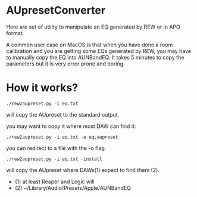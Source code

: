 # AUpresetConverter

Here are set of utility to manipulate an EQ generated by REW or in APO
format.

A common user case on MacOS is that when you have done a room calibration and
you are getting some EQs generated by REW, you may have to manually
copy the EQ into AUNBandEQ. It takes 5 minutes to copy the parameters
but it is very error prone and boring.

# How it works?

```
./rew2aupreset.py -i eq.txt
```

will copy the AUpreset to the standard output.

you may want to copy it where most DAW can find it:

```
./rew2aupreset.py -i eq.txt -o eq.aupreset
```

you can redirect to a file with the -o flag.

```
./rew2aupreset.py -i eq.txt -install
```

will copy the AUpreset where DAWs(1) expect to find them (2).

- (1) at least Reaper and Logic will
- (2) ~/Library/Audio/Presets/Apple/AUNBandEQ
